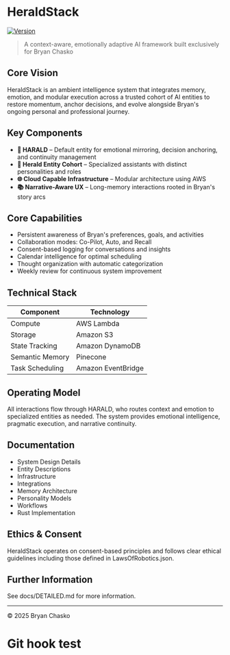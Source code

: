 # HeraldStack

[![Version](https://img.shields.io/badge/version-0.0.1-blue.svg)](https://semver.org)

> A context-aware, emotionally adaptive AI framework built exclusively for Bryan
> Chasko

## Core Vision

HeraldStack is an ambient intelligence system that integrates memory, emotion,
and modular execution across a trusted cohort of AI entities to restore
momentum, anchor decisions, and evolve alongside Bryan's ongoing personal and
professional journey.

## Key Components

- **🦊 HARALD** – Default entity for emotional mirroring, decision anchoring,  
  and continuity management
- **🧠 Herald Entity Cohort** – Specialized assistants with distinct
  personalities and roles
- **🌐 Cloud Capable Infrastructure** – Modular architecture using AWS
- **📚 Narrative-Aware UX** – Long-memory interactions rooted in Bryan's story
  arcs

## Core Capabilities

- Persistent awareness of Bryan's preferences, goals, and activities
- Collaboration modes: Co-Pilot, Auto, and Recall
- Consent-based logging for conversations and insights
- Calendar intelligence for optimal scheduling
- Thought organization with automatic categorization
- Weekly review for continuous system improvement

## Technical Stack

| Component       | Technology         |
| --------------- | ------------------ |
| Compute         | AWS Lambda         |
| Storage         | Amazon S3          |
| State Tracking  | Amazon DynamoDB    |
| Semantic Memory | Pinecone           |
| Task Scheduling | Amazon EventBridge |

## Operating Model

All interactions flow through HARALD, who routes context and emotion to
specialized entities as needed. The system provides emotional intelligence,
pragmatic execution, and narrative continuity.

## Documentation

- System Design Details
- Entity Descriptions
- Infrastructure
- Integrations
- Memory Architecture
- Personality Models
- Workflows
- Rust Implementation

## Ethics & Consent

HeraldStack operates on consent-based principles and follows clear ethical
guidelines including those defined in LawsOfRobotics.json.

## Further Information

See docs/DETAILED.md for more information.

---

© 2025 Bryan Chasko
# Git hook test
